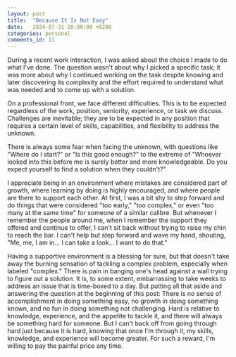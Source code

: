 ```yaml
---
layout: post
title:  "Because It Is Not Easy"
date:   2024-07-31 20:00:00 +0200
categories: personal
comments_id: 11
---
```

During a recent work interaction, I was asked about the choice I made to do what I've done. The question wasn't about why I picked a specific task; it was more about why I continued working on the task despite knowing and later discovering its complexity and the effort required to understand what was needed and to come up with a solution.

On a professional front, we face different difficulties. This is to be expected regardless of the work, position, seniority, experience, or task we discuss. Challenges are inevitable; they are to be expected in any position that requires a certain level of skills, capabilities, and flexibility to address the unknown.

There is always some fear when facing the unknown, with questions like "Where do I start?" or "Is this good enough?" to the extreme of "Whoever looked into this before me is surely better and more knowledgeable. Do you expect yourself to find a solution when they couldn't?"

I appreciate being in an environment where mistakes are considered part of growth, where learning by doing is highly encouraged, and where people are there to support each other. At first, I was a bit shy to step forward and do things that were considered "too early," "too complex," or even "too many at the same time" for someone of a similar calibre. But whenever I remember the people around me, when I remember the support they offered and continue to offer, I can't sit back without trying to raise my chin to reach the bar. I can't help but step forward and wave my hand, shouting, "Me, me, I am in... I can take a look... I want to do that."

Having a supportive environment is a blessing for sure, but that doesn't take away the burning sensation of tackling a complex problem, especially when labeled "complex." There is pain in banging one's head against a wall trying to figure out a solution. It is, to some extent, embarrassing to take weeks to address an issue that is time-boxed to a day. But putting all that aside and answering the question at the beginning of this post: There is no sense of accomplishment in doing something easy, no growth in doing something known, and no fun in doing something not challenging. Hard is relative to knowledge, experience, and the appetite to tackle it, and there will always be something hard for someone. But I can't back off from going through hard just because it is hard, knowing that once I'm through it, my skills, knowledge, and experience will become greater. For such a reward, I'm willing to pay the painful price any time. 